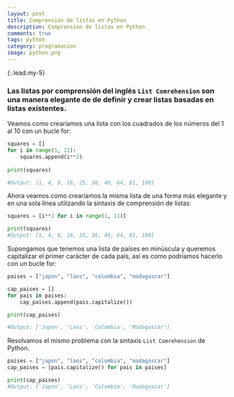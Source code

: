 ```yaml
---
layout: post
title: Comprensión de listas en Python
description: Comprensión de listas en Python
comments: true
tags: python
category: programacion
image: python.png
---
```


{:.lead.my-5}
### Las listas por comprensión del inglés `List Comrehension` son una manera elegante de de definir y crear listas basadas en listas existentes.

Veamos como crearíamos una lista con los cuadrados de los números del 1 al 10 con un bucle for: 

```py
squares = []
for i in range(1, 11):
    squares.append(i**2)
    
print(squares)

#Output: [1, 4, 9, 16, 25, 36, 49, 64, 81, 100]
```

Ahora veamos como crearíamos la misma lista de una forma más elegante y en una sola línea utilizando la sintaxis de comprensión de listas: 

```py
squares = [i**2 for i in range(1, 11)]

print(squares)
#Output: [1, 4, 9, 16, 25, 36, 49, 64, 81, 100]
```

Supongamos que tenemos una lista de países en minúscula y queremos capitalizar el primer carácter de cada país, así es como podríamos hacerlo con un bucle for: 

```py
paises = ["japon", "laos", "colombia", "madagascar"]

cap_paises = []
for pais in paises:
    cap_paises.append(pais.capitalize())

print(cap_paises)

#Output: ['Japon', 'Laos', 'Colombia', 'Madagascar']
```

Resolvamos el mismo problema con la sintaxis `List Comrehension` de Python.

```py
paises = ["japon", "laos", "colombia", "madagascar"]
cap_paises = [pais.capitalize() for pais in paises]

print(cap_paises)
#Output: ['Japon', 'Laos', 'Colombia', 'Madagascar']
```